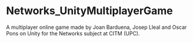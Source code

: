 # Networks_UnityMultiplayerGame

A multiplayer online game made by Joan Barduena, Josep Lleal and Oscar Pons on Unity for the Networks subject at CITM (UPC). 
 
